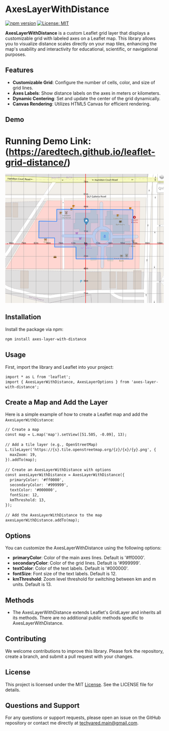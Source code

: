 # AxesLayerWithDistance

[![npm version](https://badge.fury.io/js/axes-layer-with-distance.svg)](https://badge.fury.io/js/axes-layer-with-distance)
[![License: MIT](https://img.shields.io/badge/License-MIT-blue.svg)](https://opensource.org/licenses/MIT)

**AxesLayerWithDistance** is a custom Leaflet grid layer that displays a customizable grid with labeled axes on a Leaflet map. This library allows you to visualize distance scales directly on your map tiles, enhancing the map's usability and interactivity for educational, scientific, or navigational purposes.

## Features

- **Customizable Grid**: Configure the number of cells, color, and size of grid lines.
- **Axes Labels**: Show distance labels on the axes in meters or kilometers.
- **Dynamic Centering**: Set and update the center of the grid dynamically.
- **Canvas Rendering**: Utilizes HTML5 Canvas for efficient rendering.

## Demo

# Running Demo Link: (https://aredtech.github.io/leaflet-grid-distance/)

![Demo Screenshot](./src//screenshot/image.png)

## Installation

Install the package via npm:

```bash
npm install axes-layer-with-distance

```

## Usage
First, import the library and Leaflet into your project:

```
import * as L from 'leaflet';
import { AxesLayerWithDistance, AxesLayerOptions } from 'axes-layer-with-distance';

```

## Create a Map and Add the Layer

Here is a simple example of how to create a Leaflet map and add the `AxesLayerWithDistance`:

```
// Create a map
const map = L.map('map').setView([51.505, -0.09], 13);

// Add a tile layer (e.g., OpenStreetMap)
L.tileLayer('https://{s}.tile.openstreetmap.org/{z}/{x}/{y}.png', {
  maxZoom: 19,
}).addTo(map);

// Create an AxesLayerWithDistance with options
const axesLayerWithDistance = AxesLayerWithDistance({
  primaryColor: '#ff0000',
  secondaryColor: '#999999',
  textColor: '#000000',
  fontSize: 12,
  kmThreshold: 13,
});

// Add the AxesLayerWithDistance to the map
axesLayerWithDistance.addTo(map);

```

## Options
You can customize the AxesLayerWithDistance using the following options:

- **primaryColor**: Color of the main axes lines. Default is '#ff0000'.
- **secondaryColor**: Color of the grid lines. Default is '#999999'.
- **textColor**: Color of the text labels. Default is '#000000'.
- **fontSize**: Font size of the text labels. Default is 12.
- **kmThreshold**: Zoom level threshold for switching between km and m units. Default is 13.

## Methods
- The AxesLayerWithDistance extends Leaflet's GridLayer and inherits all its methods. There are no additional public methods specific to AxesLayerWithDistance.

## Contributing
We welcome contributions to improve this library. Please fork the repository, create a branch, and submit a pull request with your changes.

## License
This project is licensed under the MIT [License](https://opensource.org/license/mit). See the LICENSE file for details.


## Questions and Support
For any questions or support requests, please open an issue on the GitHub repository or contact me directly at techyared.main@gmail.com.